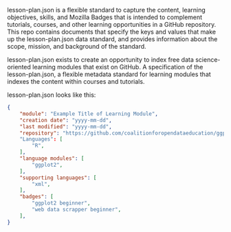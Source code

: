 lesson-plan.json is a flexible standard to capture the content, learning objectives, skills, and Mozilla Badges that is intended to complement tutorials, courses, and other learning opportunities in a GitHub repository. This repo contains documents that specify the keys and values that make up the lesson-plan.json data standard, and provides information about the scope, mission, and background of the standard.

lesson-plan.json exists to create an opportunity to index free data science-oriented learning modules that exist on GitHub.
A specification of the lesson-plan.json, a flexible metadata standard for learning modules that indexes the content within courses and tutorials.

lesson-plan.json looks like this:
```json
{
	"module": "Example Title of Learning Module",
	"creation date": "yyyy-mm-dd",
	"last modified": "yyyy-mm-dd",
	"repository": "https://github.com/coalitionforopendataeducation/ggplot2-introduction"
	"Languages": [
		"R",
	],
	"language modules": [
		"ggplot2",
	],
	"supporting languages": [
		"xml",
	],
	"badges": [
		"ggplot2 beginner",
		"web data scrapper beginner",
	],
}
```